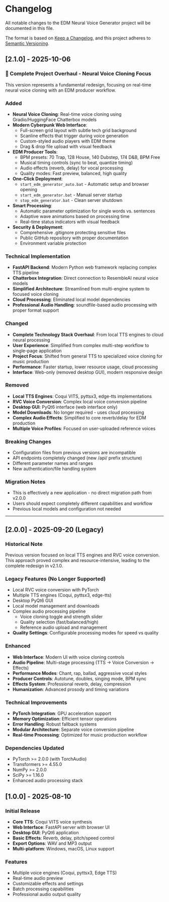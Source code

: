 # Changelog

All notable changes to the EDM Neural Voice Generator project will be documented in this file.

The format is based on [Keep a Changelog](https://keepachangelog.com/en/1.0.0/),
and this project adheres to [Semantic Versioning](https://semver.org/spec/v2.0.0.html).

## [2.1.0] - 2025-10-06

### 🎉 Complete Project Overhaul - Neural Voice Cloning Focus

This version represents a fundamental redesign, focusing on real-time neural voice cloning with an EDM producer workflow.

### Added
- **Neural Voice Cloning**: Real-time voice cloning using Gradio/HuggingFace Chatterbox models
- **Modern Cyberpunk Web Interface**: 
  - Full-screen grid layout with subtle tech grid background
  - Scanline effects that trigger during voice generation
  - Custom-styled audio players with EDM theme
  - Drag & drop file upload with visual feedback
- **EDM Producer Tools**:
  - BPM presets: 70 Trap, 128 House, 140 Dubstep, 174 D&B, BPM Free
  - Musical timing controls (sync to beat, quantize timing)
  - Audio effects (reverb, delay) for vocal processing
  - Quality modes: Fast preview, balanced, high quality
- **One-Click Deployment**:
  - `start_edm_generator_auto.bat` - Automatic setup and browser opening
  - `start_edm_generator.bat` - Manual server startup
  - `stop_edm_generator.bat` - Clean server shutdown
- **Smart Processing**:
  - Automatic parameter optimization for single words vs. sentences
  - Adaptive wave animations based on processing time
  - Real-time status indicators with visual feedback
- **Security & Deployment**:
  - Comprehensive .gitignore protecting sensitive files
  - Public GitHub repository with proper documentation
  - Environment variable protection

### Technical Implementation
- **FastAPI Backend**: Modern Python web framework replacing complex TTS pipeline
- **Chatterbox Integration**: Direct connection to ResembleAI neural voice models
- **Simplified Architecture**: Streamlined from multi-engine system to focused voice cloning
- **Cloud Processing**: Eliminated local model dependencies
- **Professional Audio Handling**: soundfile-based audio processing with proper format support

### Changed
- **Complete Technology Stack Overhaul**: From local TTS engines to cloud neural processing
- **User Experience**: Simplified from complex multi-step workflow to single-page application
- **Project Focus**: Shifted from general TTS to specialized voice cloning for music production
- **Performance**: Faster startup, lower resource usage, cloud processing
- **Interface**: Web-only (removed desktop GUI), modern responsive design

### Removed
- **Local TTS Engines**: Coqui VITS, pyttsx3, edge-tts implementations
- **RVC Voice Conversion**: Complex local voice conversion pipeline
- **Desktop GUI**: PyQt6 interface (web interface only)
- **Model Downloads**: No longer required - uses cloud processing
- **Complex Audio Effects**: Simplified to core reverb/delay for EDM production
- **Multiple Voice Profiles**: Focused on user-uploaded reference voices

### Breaking Changes
- Configuration files from previous versions are incompatible
- API endpoints completely changed (new /api/ prefix structure)
- Different parameter names and ranges
- New authentication/file handling system

### Migration Notes
- This is effectively a new application - no direct migration path from v2.0.0
- Users should expect completely different capabilities and workflow
- Previous local models and configuration not needed

---

## [2.0.0] - 2025-09-20 (Legacy)

### Historical Note
Previous version focused on local TTS engines and RVC voice conversion. This approach proved complex and resource-intensive, leading to the complete redesign in v2.1.0.

### Legacy Features (No Longer Supported)
- Local RVC voice conversion with PyTorch
- Multiple TTS engines (Coqui, pyttsx3, edge-tts)
- Desktop PyQt6 GUI
- Local model management and downloads
- Complex audio processing pipeline
  - Voice cloning toggle and strength slider
  - Quality selection (fast/balanced/high)
  - Reference audio upload and management
- **Quality Settings**: Configurable processing modes for speed vs quality

### Enhanced
- **Web Interface**: Modern UI with voice cloning controls
- **Audio Pipeline**: Multi-stage processing (TTS → Voice Conversion → Effects)
- **Performance Modes**: Chant, rap, ballad, aggressive vocal styles
- **Producer Controls**: Autotune, doubles, singing mode, BPM sync
- **Effects System**: Professional reverb, delay, compression
- **Humanization**: Advanced prosody and timing variations

### Technical Improvements
- **PyTorch Integration**: GPU acceleration support
- **Memory Optimization**: Efficient tensor operations
- **Error Handling**: Robust fallback systems
- **Modular Architecture**: Separate voice conversion pipeline
- **Real-time Processing**: Optimized for music production workflow

### Dependencies Updated
- PyTorch >= 2.0.0 (with TorchAudio)
- Transformers >= 4.55.0
- NumPy >= 2.0.0
- SciPy >= 1.16.0
- Enhanced audio processing stack

## [1.0.0] - 2025-08-10

### Initial Release
- **Core TTS**: Coqui VITS voice synthesis
- **Web Interface**: FastAPI server with browser UI
- **Desktop GUI**: PyQt6 application
- **Basic Effects**: Reverb, delay, pitch/speed control
- **Export Options**: WAV and MP3 output
- **Multi-platform**: Windows, macOS, Linux support

### Features
- Multiple voice engines (Coqui, pyttsx3, Edge TTS)
- Real-time audio preview
- Customizable effects and settings
- Batch processing capabilities
- Professional audio output quality